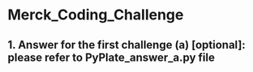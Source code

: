 # Merck_Coding_Challenge
## 1. Answer for the first challenge (a) [optional]: please refer to PyPlate_answer_a.py file
